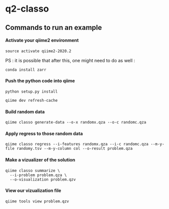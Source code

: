 # q2-classo


## Commands to run an example




#### Activate your qiime2 environment
```shell
source activate qiime2-2020.2
```

PS : it is possible that after this, one might need to do as well :
```shell
conda install zarr
```




#### Push the python code into qiime
```shell
python setup.py install

qiime dev refresh-cache
```

#### Build random data 
```shell
qiime classo generate-data --o-x randomx.qza --o-c randomc.qza
```

#### Apply regress to those random data
```shell
qiime classo regress --i-features randomx.qza --i-c randomc.qza --m-y-file randomy.tsv --m-y-column col --o-result problem.qza
```

#### Make a vizualizer of the solution
```shell
qiime classo summarize \
  --i-problem problem.qza \
  --o-visualization problem.qzv
```

#### View our vizualization file
```shell
qiime tools view problem.qzv
```
